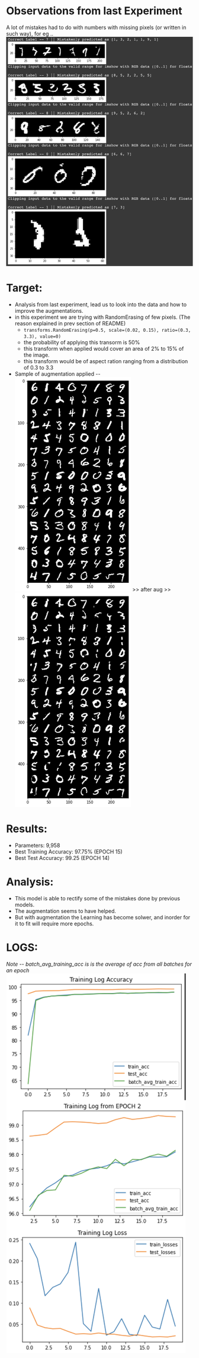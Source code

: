 # Observations from last Experiment
A lot of mistakes had to do with numbers with missing pixels (or written in such way), for eg ..    
![images of mistakes](https://github.com/askmuhsin/Session_5_assignment/blob/main/resources/exp_2_mistakes_2.png)

# Target:
* Analysis from last experiment, lead us to look into the data and how to improve the augmentations.
* in this experiment we are trying with RandomErasing of few pixels. (The reason explained in prev section of README)
  * `transforms.RandomErasing(p=0.5, scale=(0.02, 0.15), ratio=(0.3, 3.3), value=0)`
  * the probability of applying this transorm is 50% 
  * this transform when applied would cover an area of 2% to 15% of the image.
  * this transform would be of aspect ration ranging from a distribution of 0.3 to 3.3
* Sample of augmentation applied -- </br>
![without aug](https://github.com/askmuhsin/Session_5_assignment/blob/main/resources/no_aug.png) >> after aug >> 
![with aug](https://github.com/askmuhsin/Session_5_assignment/blob/main/resources/with_aug.png)

# Results:
* Parameters: 9,958
* Best Training Accuracy: 97.75% (EPOCH 15)
* Best Test Accuracy: 99.25 (EPOCH 14)

# Analysis:
* This model is able to rectify some of the mistakes done by previous models. 
* The augmentation seems to have helped.
* But with augmentation the Learning has become solwer, and inorder for it to fit will require more epochs.

# LOGS:
_Note -- batch_avg_training_acc is is the average of acc from all batches for an epoch_
![Training Log](https://github.com/askmuhsin/Session_5_assignment/blob/main/resources/exp_3_training_log.png)
